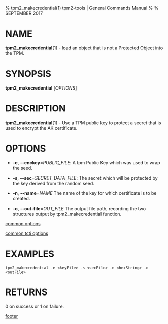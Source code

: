% tpm2_makecredential(1) tpm2-tools | General Commands Manual
%
% SEPTEMBER 2017

# NAME

**tpm2_makecredential**(1) - load an object that is not a Protected Object into the
TPM.

# SYNOPSIS

**tpm2_makecredential** [*OPTIONS*]

# DESCRIPTION

**tpm2_makecredential**(1) - Use a TPM public key to protect a secret that is used
to encrypt the AK certificate.

# OPTIONS

  * **-e**, **--enckey**=_PUBLIC\_FILE_:
    A tpm Public Key which was used to wrap the seed.

  * **-s**, **--sec**=_SECRET\_DATA\_FILE_:
    The secret which will be protected by the key derived from the random seed.

  * **-n**, **--name**=_NAME_
    The name of the key for which certificate is to be created.

  * **-o**, **--out-file**=_OUT\_FILE_
    The output file path, recording the two structures output by
    tpm2_makecredential function.

[common options](common/options.md)

[common tcti options](common/tcti.md)

# EXAMPLES

```
tpm2_makecredential -e <keyFile> -s <secFile> -n <hexString> -o <outFile>
```

# RETURNS

0 on success or 1 on failure.

[footer](common/footer.md)

